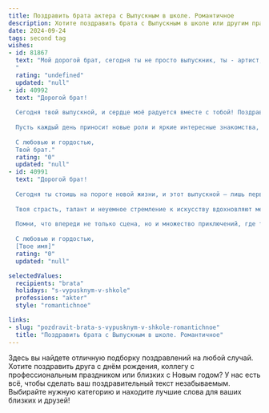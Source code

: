 ```yaml
---
title: Поздравить брата актера с Выпускным в школе. Романтичное
description: Хотите поздравить брата с Выпускным в школе или другим праздником? Наш ИИ создаст незабываемое поздравление, а вы обязательно выделитесь среди других.  
date: 2024-09-24
tags: second tag
wishes:
- id: 81867
  text: "Мой дорогой брат, сегодня ты не просто выпускник, ты - артист, готовый покорять сцену! Пусть твоя душа, полная огня и страсти, всегда найдет отклик в зрительских сердцах. Пусть путь твой будет полон ярких ролей, громких аплодисментов и бесконечного вдохновения!
  "
  rating: "undefined"
  updated: "null"
- id: 40992
  text: "Дорогой брат!
  
  Сегодня твой выпускной, и сердце моё радуется вместе с тобой! Поздравляю тебя с этим важным этапом на пути к мечте стать актёром. Ты — звезда, готовая засиять на сцене жизни, и я верю, что твой талант и упорство приведут тебя к успеху.
  
  Пусть каждый день приносит новые роли и яркие интересные знакомства, а твоя искренность и страсть к искусству вдохновляют людей вокруг. Желаю тебе смелости в выборе путей и удачи в каждом начинании. Сохрани в себе ту искру, которая делает тебя уникальным, и пусть она горит ярко всегда!
  
  С любовью и гордостью,
  Твой брат."
  rating: "0"
  updated: "null"
- id: 40991
  text: "Дорогой брат!
  
  Сегодня ты стоишь на пороге новой жизни, и этот выпускной — лишь первая сцена твоего блестящего спектакля. Я горжусь тем, что ты сделал этот важный шаг к своей мечте стать актером.
  
  Твоя страсть, талант и неуемное стремление к искусству вдохновляют меня и многих других. Желаю тебе, чтобы каждый новый день дарил возможности, а каждая роль раскрывала изумительные грани твоей личности.
  
  Помни, что впереди не только сцена, но и множество приключений, где ты будешь движущей силой сюжета! Верю в тебя, и пусть каждый твой выход будет триумфом!
  
  С любовью и гордостью,
  [Твое имя]"
  rating: "0"
  updated: "null"

selectedValues:
  recipients: "brata"
  holidays: "s-vypusknym-v-shkole"
  professions: "akter"
  style: "romantichnoe"

links:
- slug: "pozdravit-brata-s-vypusknym-v-shkole-romantichnoe"
  title: "Поздравить брата с Выпускным в школе. Романтичное"
---
```


Здесь вы найдете отличную подборку поздравлений на любой случай. 
Хотите поздравить друга с днём рождения, коллегу с профессиональным праздником или близких с Новым годом? У нас есть всё, чтобы сделать ваш поздравительный текст незабываемым. Выбирайте нужную категорию и находите лучшие слова для ваших близких и друзей!
